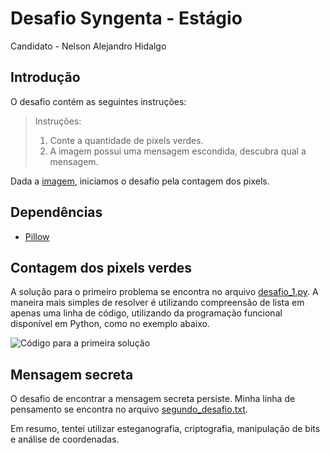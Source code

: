 ﻿# Desafio Syngenta - Estágio
Candidato - Nelson Alejandro Hidalgo

## Introdução
O desafio contém as seguintes instruções:

> Instruções:
> 1. Conte a quantidade de pixels verdes.
> 2. A imagem possui uma mensagem escondida, descubra qual a mensagem.

Dada a [imagem](Syngenta.bmp), iniciamos o desafio pela contagem dos pixels.

## Dependências

 - [Pillow](https://pypi.org/project/Pillow/)

## Contagem dos pixels verdes
A solução para o primeiro problema se encontra no arquivo [desafio_1.py](desafio_1.py). A maneira mais simples de resolver é utilizando compreensão de lista em apenas uma linha de código, utilizando da programação funcional disponível em Python, como no exemplo abaixo.

![Código para a primeira solução](https://i.imgur.com/XXAdALM.png)

## Mensagem secreta
O desafio de encontrar a mensagem secreta persiste. Minha linha de pensamento se encontra no arquivo [segundo_desafio.txt](segundo_desafio.txt).

Em resumo, tentei utilizar esteganografia, criptografia, manipulação de bits e análise de coordenadas.
